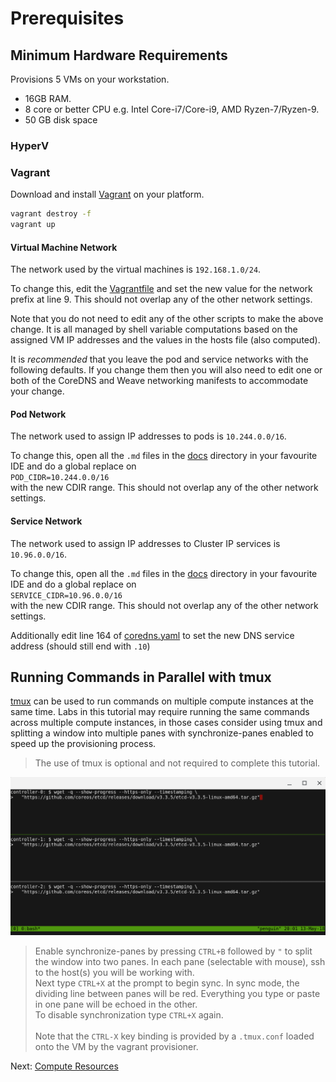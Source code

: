 
# Prerequisites


## Minimum Hardware Requirements

Provisions 5 VMs on your workstation.

- 16GB RAM.
- 8 core or better CPU e.g. Intel Core-i7/Core-i9, AMD Ryzen-7/Ryzen-9.
- 50 GB disk space

### HyperV

### Vagrant

Download and install [Vagrant](https://www.vagrantup.com/) on your platform.


```bash
vagrant destroy -f
vagrant up
```

#### Virtual Machine Network

The network used by the virtual machines is `192.168.1.0/24`.

To change this, edit the [Vagrantfile](../../vagrant/Vagrantfile) and set the new value for the network prefix at line 9. This should not overlap any of the other network settings.

Note that you do not need to edit any of the other scripts to make the above change. It is all managed by shell variable computations based on the assigned VM  IP  addresses and the values in the hosts file (also computed).

It is *recommended* that you leave the pod and service networks with the following defaults. If you change them then you will also need to edit one or both of the CoreDNS and Weave networking manifests to accommodate your change.

#### Pod Network

The network used to assign IP addresses to pods is `10.244.0.0/16`.

To change this, open all the `.md` files in the [docs](../../docs/) directory in your favourite IDE and do a global replace on<br>
`POD_CIDR=10.244.0.0/16`<br>
with the new CDIR range.  This should not overlap any of the other network settings.

#### Service Network

The network used to assign IP addresses to Cluster IP services is `10.96.0.0/16`.

To change this, open all the `.md` files in the [docs](../../docs/) directory in your favourite IDE and do a global replace on<br>
`SERVICE_CIDR=10.96.0.0/16`<br>
with the new CDIR range.  This should not overlap any of the other network settings.

Additionally edit line 164 of [coredns.yaml](../../deployments/coredns.yaml) to set the new DNS service address (should still end with `.10`)

## Running Commands in Parallel with tmux

[tmux](https://github.com/tmux/tmux/wiki) can be used to run commands on multiple compute instances at the same time. Labs in this tutorial may require running the same commands across multiple compute instances, in those cases consider using tmux and splitting a window into multiple panes with synchronize-panes enabled to speed up the provisioning process.

> The use of tmux is optional and not required to complete this tutorial.

![tmux screenshot](../../images/tmux-screenshot.png)

> Enable synchronize-panes by pressing `CTRL+B` followed by `"` to split the window into two panes. In each pane (selectable with mouse), ssh to the host(s) you will be working with.</br>Next type `CTRL+X` at the prompt to begin sync. In sync mode, the dividing line between panes will be red. Everything you type or paste in one pane will be echoed in the other.<br>To disable synchronization type `CTRL+X` again.</br></br>Note that the `CTRL-X` key binding is provided by a `.tmux.conf` loaded onto the VM by the vagrant provisioner.

Next: [Compute Resources](02-compute-resources.md)
